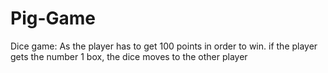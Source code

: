 # Pig-Game
Dice game: As the player has to get 100 points in order to win.
if the player gets the number 1 box, the dice moves to the other player
